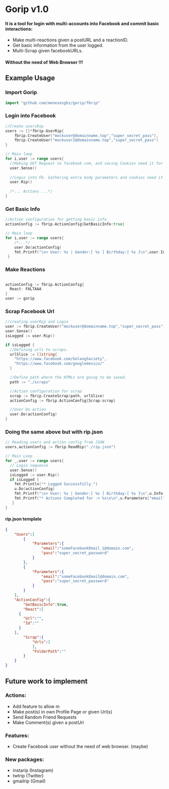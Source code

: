 # Gorip v1.0
#### It is a tool for login with multi-accounts into Facebook and commit basic interactions:
 - Make multi-reactions given a postURL and a reactionID.
 - Get basic information from the user logged.
 - Multi-Scrap given facebookURLs.
 #### Without the need of Web Browser !!!

## Example Usage
### Import Gorip
```go
import "github.com/menesesghz/gorip/fbrip"
```
### Login into Facebook
```go
//Create usersRip
users := []*fbrip.UserRip{
    fbrip.CreateUser("mockuser@domainname.top","super_secret_pass"),
    fbrip.CreateUser("mockuser2@domainname.top","super_secret_pass")
}

// Main loop
for i,user := range users{
  //Making GET Request to facebook.com, and saving Cookies need it for login.
  user.Sense()
  
  //Login into Fb. Gathering extra body parameters and cookies need it for be logged in.
  user.Rip()
  
  /*... Actions ...*/
}
```
### Get Basic Info
```go
//Action configuration for getting basic info
actionConfig := fbrip.ActionConfig{GetBasicInfo:true}

// Main loop
for i,user := range users{
    /*...*/
    user.Do(actionConfig)
    fmt.Printf("\n> User: %s | Gender:[ %s ] Birthday:[ %s ]\n",user.Info.Name,user.Info.Gender,user.Info.Birthday)
 }

```
### Make Reactions
```go

actionConfig := fbrip.ActionConfig{
  React: FALTAAA
}
user := gorip

```
### Scrap Facebook Url
```go
//creating userRip and Login
user := fbrip.CreateUser("mockuser@domainname.top","super_secret_pass"),
user.Sense()
isLogged := user.Rip()

if isLogged {
  //Defining urls to scraps.
  urlSlice := []string{
    "https://www.facebook.com/GolangSociety",
    "https://www.facebook.com/googlemexico/"
  }

  //Define path where the HTMLs are going to be saved.
  path := "./scraps"

  //Action configuration for scrap
  scrap := fbrip.CreateScrap(path, urlSlice)
  actionConfig := fbrip.ActionConfig{Scrap:scrap}

  //User Do action
  user.Do(actionConfig)
}
```
### Doing the same above but with rip.json
```go
// Reading users and action config from JSON
users,actionConfig := fbrip.ReadRip("./rip.json")

// Main Loop 
for _,user := range users{
  // Login sequence
  user.Sense()
  isLogged := user.Rip()
  if isLogged {
    fmt.Println("* Logged Successfully.")
    u.Do(actionConfig)
    fmt.Printf("\n> User: %s | Gender:[ %s ] Birthday:[ %s ]\n",u.Info.Name,u.Info.Gender,u.Info.Birthday)
    fmt.Printf("* Actions Completed for -> %s\n\n",u.Parameters["email"])
   }
}
```
#### rip.json template
```json
{
	"Users":[
		{
			"Parameters":{
				"email":"someFacebookEmail_1@domain.com",
				"pass":"super_secret_password"
			}	
		},
		{
			"Parameters":{
				"email":"someFacebookEmail@domain.com",
				"pass":"super_secret_password"
			}
		}
	],
	"ActionConfig":{
		"GetBasicInfo":true,
		"React":[
      {
        "Url":"",
        "Id":""
      }
    ],
		"Scrap":{
			"Urls":[
			],
			"FolderPath":""
		}	
	}
}
```


## Future work to implement
### Actions:
- Add feature to allow m
- Make post(s) in own Profile Page or given Url(s) 
- Send Random Friend Requests
- Make Comment(s) given a postUrl
### Features:
- Create Facebook user without the need of web browser. (maybe)
### New packages:
- instarip (Instagram)
- twtrip (Twitter)
- gmailrip (Gmail)
